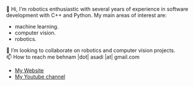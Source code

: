 👋 Hi, I'm robotics enthusiastic with several years of experience in software development with C++ and Python. My main areas of interest are:
- machine learning.
- computer vision.
- robotics.

 💞️ I’m looking to collaborate on robotics and computer vision projects.  
 📫 How to reach me behnam |dot| asadi |at| gmail.com

- [My Website](https://ros-developer.com/)
- [My Youtube channel](https://www.youtube.com/channel/UCnqeTYe-w2qMTjIlmB82RXQ)  

<!---
behnamasadi/behnamasadi is a ✨ special ✨ repository because its `README.md` (this file) appears on your GitHub profile.
You can click the Preview link to take a look at your changes.
--->
